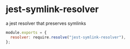 # jest-symlink-resolver

a jest resolver that preserves symlinks

```js
module.exports = {
  resolver: require.resolve("jest-symlink-resolver"),
};
```
